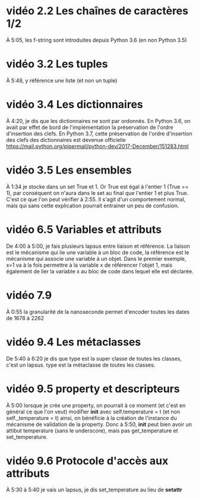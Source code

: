 # vidéo 2.2 Les chaînes de caractères 1/2

À 5:05, les f-string sont introduites depuis Python 3.6 (en non Python 3.5)

# vidéo 3.2 Les tuples

À 5:48, y référence une liste (et non un tuple)

# vidéo 3.4 Les dictionnaires

À 4:20, je dis que les dictionnaires ne sont par ordonnés. En Python 3.6, 
on avait par effet de bord de l'implémentation la préservation de l'ordre d'insertion des clefs. 
En Python 3.7, cette préservation de l'ordre d'insertion des clefs des dictionnaires est devenue
officielle https://mail.python.org/pipermail/python-dev/2017-December/151283.html

# vidéo 3.5 Les ensembles

À 1:34 je stocke dans un set True et 1. Or True est égal à l'entier 1 (True == 1), par conséquent on n'aura
dans le set au final que l'entier 1 et plus True. C'est ce que l'on peut vérifier à 2:55. 
Il s'agit d'un comportement normal, mais qui sans cette explication pourrait entrainer un peu de confusion. 


# vidéo 6.5 Variables et attributs

De 4:00 à 5:00, je fais plusieurs lapsus entre liaison et référence. La liaison est le mécanisme qui 
lie une variable à un bloc de code, la référence est le mécanisme qui associe une variable 
à un objet. Dans le premier exemple, x=1 va à la fois permettre à la variable x de référencer l'objet 1, mais
également de lier la variable x au bloc de code dans lequel elle est déclarée. 

# vidéo 7.9
À 0:55 la granularité de la nanoseconde permet d'encoder toutes les dates de 1678 à 2262

# vidéo 9.4 Les métaclasses

De 5:40 à 6:20 je dis que type est la super classe de toutes les classes, c'est un lapsus. type est
la métaclasse de toutes les classes. 

# vidéo 9.5 property et descripteurs

À 5:00 lorsque je crée une property, on pourrait à ce moment (et c'est en général ce que l'on veut)
modifier __init__ avec self.temperature = t (et non self._temperature = t) ainsi, on bénéficie 
à la création de l'instance du mécanisme de validation de la property. 
Donc à 5:50, __init__ peut bien avoir un attibut temperature (sans le underscore), mais pas
get_temperature et set_temperature. 

# vidéo 9.6 Protocole d'accès aux attributs

À 5:30 à 5:40 je vais un lapsus, je dis set_temperature au lieu de __setattr__